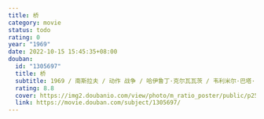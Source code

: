 ```yaml
---
title: 桥
category: movie
status: todo
rating: 0
year: "1969"
date: 2022-10-15 15:45:35+08:00
douban:
  id: "1305697"
  title: 桥
  subtitle: 1969 / 南斯拉夫 / 动作 战争 / 哈伊鲁丁·克尔瓦瓦茨 / 韦利米尔·巴塔·日沃伊诺维奇 斯洛博丹·佩罗维奇
  rating: 8.8
  cover: https://img2.doubanio.com/view/photo/m_ratio_poster/public/p2576327873.jpg
  link: https://movie.douban.com/subject/1305697/
---
```



